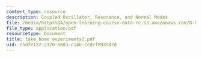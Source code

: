 ```yaml
---
content_type: resource
description: Coupled Oscillator, Resonance, and Normal Modes
file: /media/https%3A/open-learning-course-data-rc.s3.amazonaws.com/8-03-physics-iii-spring-2003/c5dfe1222320a603c146ccdcf8935d7d_take_home_experiments2.pdf
file_type: application/pdf
resourcetype: Document
title: take_home_experiments2.pdf
uid: c5dfe122-2320-a603-c146-ccdcf8935d7d
---
```

